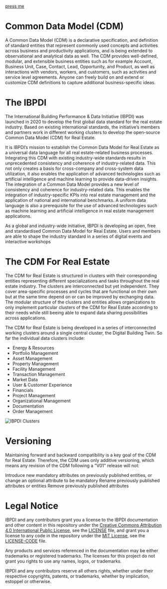 [press me](https://ibpdi.github.io)

# Common Data Model (CDM)
A Common Data Model (CDM) is a declarative specification, and definition of standard entities that represent commonly used concepts and activities across business and productivity applications, and is being extended to observational and analytical data as well. The CDM provides well-defined, modular, and extensible business entities such as for example Account, Business Unit, Case, Contact, Lead, Opportunity, and Product, as well as interactions with vendors, workers, and customers, such as activities and service level agreements. Anyone can freely build on and extend or customize CDM definitions to capture additional business-specific ideas.


# The IBPDI
The International Building Performance & Data Initiative (IBPDI) was launched in 2020 to develop the first global data standard for the real estate industry. Based on existing international standards, the initiative’s members and partners work in different working clusters to develop the open-source Common Data Model (CDM) for Real Estate.

It is IBPDI’s mission to establish the Common Data Model for Real Estate as a universal data language for all real estate-related business processes. Integrating this CDM with existing industry-wide standards results in unprecedented consistency and coherence of industry-related data. This not only creates a basis for cross-company and cross-system data utilization, it also enables the application of advanced technologies such as artificial intelligence and machine learning to provide data-driven insights. The integration of a Common Data Model provides a new level of consistency and coherence for industry-related data. This enables the integration of industry-specific KPIs into real estate management and the application of national and international benchmarks. A uniform data language is also a prerequisite for the use of advanced technologies such as machine learning and artificial intelligence in real estate management applications.

As a global and industry-wide initiative, IBPDI is developing an open, free and standardised Common Data Model for Real Estate. Users and members are able to shape the industry standard in a series of digital events and interactive workshops


#  The CDM For Real Estate
The CDM for Real Estate is structured in clusters with their corresponding entities representing different specializations and tasks throughout the real estate industry. The clusters are interconnected but yet independent. They cover area-specific processes and cycles that are functional on their own but at the same time depend on or can be improved by exchanging data. The modular structure of the clusters and entities allows organizations to only implement particular clusters of the CDM for Real Estate according to their needs while still beeing able to expand data sharing possibilities across applications.

The CDM for Real Estate is being developed in a series of interconnected working clusters around a single central cluster, the Digital Building Twin. So far the individual data clusters include: 
* Energy & Resources 
* Portfolio Management 
* Asset Management 
* Property Management 
* Facility Management 
* Transaction Management 
* Market Data 
* User & Customer Experience 
* Financials 
* Project Management 
* Organizational Management 
* Documentation 
* Order Management

![IBPDI Clusters](https://user-images.githubusercontent.com/74652518/100234059-d5fa1380-2f2a-11eb-8c45-b204483ffc41.png)


# Versioning
Maintaining forward and backward compatibility is a key goal of the CDM for Real Estate. Therefore, the CDM uses only additive versioning, which means any revision of the CDM following a "V01" release will not:

Introduce new mandatory attributes on previously published entities, or change an optional attribute to be mandatory
Rename previously published attributes or entities
Remove previously published attributes


# Legal Notice
IBPDI and any contributors grant you a license to the IBPDI documentation and other content in this repository under the [Creative Commons Attribution 4.0 International Public License](https://creativecommons.org/licenses/by/4.0/legalcode), see the [LICENSE](https://github.com/ibpdi/cdm/blob/dev/LICENCE) file, and grant you a license to any code in the repository under the [MIT License](https://opensource.org/licenses/MIT), see the [LICENSE-CODE](https://github.com/ibpdi/cdm/blob/dev/LICENCE-CODE) file.

Any products and services referenced in the documentation may be either trademarks or registered trademarks. The licenses for this project do not grant you rights to use any names, logos, or trademarks.

IBPDI and any contributors reserve all others rights, whether under their respective copyrights, patents, or trademarks, whether by implication, estoppel or otherwise.

